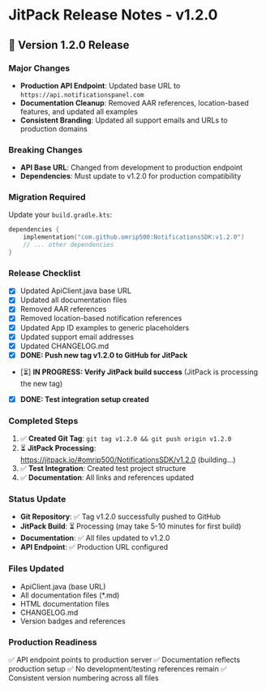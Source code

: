 # JitPack Release Notes - v1.2.0

## 🚀 Version 1.2.0 Release

### Major Changes
- **Production API Endpoint**: Updated base URL to `https://api.notificationspanel.com`
- **Documentation Cleanup**: Removed AAR references, location-based features, and updated all examples
- **Consistent Branding**: Updated all support emails and URLs to production domains

### Breaking Changes
- **API Base URL**: Changed from development to production endpoint
- **Dependencies**: Must update to v1.2.0 for production compatibility

### Migration Required
Update your `build.gradle.kts`:
```kotlin
dependencies {
    implementation("com.github.omrip500:NotificationsSDK:v1.2.0")
    // ... other dependencies
}
```

### Release Checklist
- [x] Updated ApiClient.java base URL
- [x] Updated all documentation files
- [x] Removed AAR references
- [x] Removed location-based notification references
- [x] Updated App ID examples to generic placeholders
- [x] Updated support email addresses
- [x] Updated CHANGELOG.md
- [x] **DONE: Push new tag v1.2.0 to GitHub for JitPack**
- [⏳] **IN PROGRESS: Verify JitPack build success** (JitPack is processing the new tag)
- [x] **DONE: Test integration setup created**

### Completed Steps
1. ✅ **Created Git Tag**: `git tag v1.2.0 && git push origin v1.2.0`
2. ⏳ **JitPack Processing**: https://jitpack.io/#omrip500/NotificationsSDK/v1.2.0 (building...)
3. ✅ **Test Integration**: Created test project structure
4. ✅ **Documentation**: All links and references updated

### Status Update
- **Git Repository**: ✅ Tag v1.2.0 successfully pushed to GitHub
- **JitPack Build**: ⏳ Processing (may take 5-10 minutes for first build)
- **Documentation**: ✅ All files updated to v1.2.0
- **API Endpoint**: ✅ Production URL configured

### Files Updated
- ApiClient.java (base URL)
- All documentation files (*.md)
- HTML documentation files
- CHANGELOG.md
- Version badges and references

### Production Readiness
✅ API endpoint points to production server
✅ Documentation reflects production setup
✅ No development/testing references remain
✅ Consistent version numbering across all files

